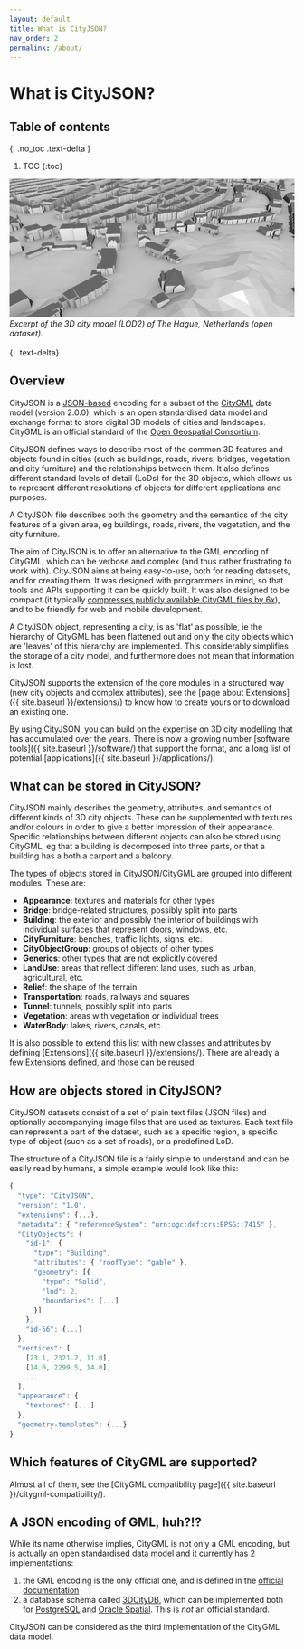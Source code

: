 ```yaml
---
layout: default
title: What is CityJSON?
nav_order: 2
permalink: /about/
---
```


# What is CityJSON?

## Table of contents
{: .no_toc .text-delta }

1. TOC
{:toc}


![](Den-Haag-3D.jpg)
<br>*Excerpt of the 3D city model (LOD2) of The Hague, Netherlands (open dataset).*<br/><br/>
{: .text-delta}


## Overview

CityJSON is a [JSON-based](http://json.org) encoding for a subset of the [CityGML](https://www.opengeospatial.org/standards/citygml) data model (version 2.0.0), which is an open standardised data model and exchange format to store digital 3D models of cities and landscapes.
CityGML is an official standard of the [Open Geospatial Consortium](http://www.opengeospatial.org).

CityJSON defines ways to describe most of the common 3D features and objects found in cities (such as buildings, roads, rivers, bridges, vegetation and city furniture) and the relationships between them.
It also defines different standard levels of detail (LoDs) for the 3D objects, which allows us to represent different resolutions of objects for different applications and purposes.

A CityJSON file describes both the geometry and the semantics of the city features of a given area, eg buildings, roads, rivers, the vegetation, and the city furniture.

The aim of CityJSON is to offer an alternative to the GML encoding of CityGML, which can be verbose and complex (and thus rather frustrating to work with). 
CityJSON aims at being easy-to-use, both for reading datasets, and for creating them.
It was designed with programmers in mind, so that tools and APIs supporting it can be quickly built.
It was also designed to be compact (it typically [compresses publicly available CityGML files by 6x](https://github.com/cityjson/specs/wiki/Compression-factor-for-a-few-open-CityGML-datasets)), and to be friendly for web and mobile development.

A CityJSON object, representing a city, is as 'flat' as possible, ie the hierarchy of CityGML has been flattened out and only the city objects which are 'leaves' of this hierarchy are implemented.
This considerably simplifies the storage of a city model, and furthermore does not mean that information is lost.

CityJSON supports the extension of the core modules in a structured way (new city objects and complex attributes), see the [page about Extensions]({{ site.baseurl }}/extensions/) to know how to create yours or to download an existing one.

By using CityJSON, you can build on the expertise on 3D city modelling that has accumulated over the years. 
There is now a growing number [software tools]({{ site.baseurl }}/software/) that support the format, and a long list of potential [applications]({{ site.baseurl }}/applications/).


## What can be stored in CityJSON?

CityJSON mainly describes the geometry, attributes, and semantics of different kinds of 3D city objects. 
These can be supplemented with textures and/or colours in order to give a better impression of their appearance. 
Specific relationships between different objects can also be stored using CityGML, eg that a building is decomposed into three parts, or that a building has a both a carport and a balcony.

The types of objects stored in CityJSON/CityGML are grouped into different modules. 
These are:

* __Appearance__: textures and materials for other types
* __Bridge__: bridge-related structures, possibly split into parts
* __Building__: the exterior and possibly the interior of buildings with individual surfaces that represent doors, windows, etc.
* __CityFurniture__: benches, traffic lights, signs, etc.
* __CityObjectGroup__: groups of objects of other types
* __Generics__: other types that are not explicitly covered
* __LandUse__: areas that reflect different land uses, such as urban, agricultural, etc.
* __Relief__: the shape of the terrain
* __Transportation__: roads, railways and squares
* __Tunnel__: tunnels, possibly split into parts
* __Vegetation__: areas with vegetation or individual trees
* __WaterBody__: lakes, rivers, canals, etc.

It is also possible to extend this list with new classes and attributes by defining [Extensions]({{ site.baseurl }}/extensions/).
There are already a few Extensions defined, and those can be reused.
<!-- e.g. for representing the 3D topographic objects in the Netherlands, for energy estimation in an urban context, and for estimating solar potential. -->


## How are objects stored in CityJSON?

CityJSON datasets consist of a set of plain text files (JSON files) and optionally accompanying image files that are used as textures. 
Each text file can represent a part of the dataset, such as a specific region, a specific type of object (such as a set of roads), or a predefined LoD.

The structure of a CityJSON file is a fairly simple to understand and can be easily read by humans, a simple example would look like this:

```js
{
  "type": "CityJSON",
  "version": "1.0",
  "extensions": {...},
  "metadata": { "referenceSystem": "urn:ogc:def:crs:EPSG::7415" },
  "CityObjects": {
    "id-1": {
      "type": "Building",
      "attributes": { "roofType": "gable" },
      "geometry": [{
        "type": "Solid",
        "lod": 2,
        "boundaries": [...]
      }]
    },
    "id-56": {...}
  },
  "vertices": [
    [23.1, 2321.2, 11.0],
    [14.0, 2299.5, 14.0],
    ...
  ],
  "appearance": {
    "textures": [...]
  },
  "geometry-templates": {...}
}
```


## Which features of CityGML are supported?

Almost all of them, see the [CityGML compatibility page]({{ site.baseurl }}/citygml-compatibility/). 


## A JSON encoding of GML, huh?!?

While its name otherwise implies, CityGML is not only a GML encoding, but is actually an open standardised data model and it currently has 2 implementations:

  1. the GML encoding is the only official one, and is defined in the [official documentation](https://portal.opengeospatial.org/files/?artifact_id=47842)
  2. a database schema called [3DCityDB](http://www.3dcitydb.org), which can be implemented both for [PostgreSQL](https://www.postgresql.org) and [Oracle Spatial](https://www.oracle.com/database/spatial/index.html). This is *not* an official standard.

CityJSON can be considered as the third implementation of the CityGML data model.


